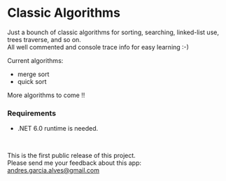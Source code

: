 # Classic Algorithms

Just a bounch of classic algorithms for sorting, searching, linked-list use, trees traverse, and so on.  
All well commented and console trace info for easy learning :-)

Current algorithms:
- merge sort
- quick sort

More algorithms to come !!

### Requirements

- .NET 6.0 runtime is needed.  

&nbsp;

This is the first public release of this project.  
Please send me your feedback about this app: andres.garcia.alves@gmail.com  
